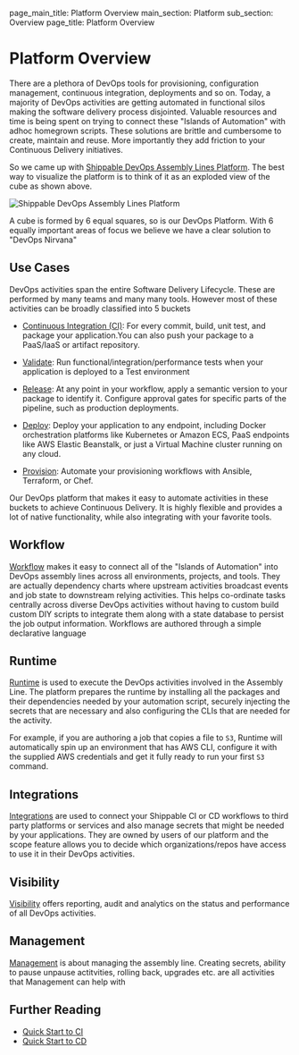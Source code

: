 page_main_title: Platform Overview
main_section: Platform
sub_section: Overview
page_title: Platform Overview

# Platform Overview
There are a plethora of DevOps tools for provisioning, configuration management, continuous integration, deployments and so on. Today, a majority of DevOps activities are getting automated in functional silos making the software delivery process disjointed. Valuable resources and time is being spent on trying to connect these "Islands of Automation" with adhoc homegrown scripts. These solutions are brittle and cumbersome to create, maintain and reuse. More importantly they add friction to your Continuous Delivery initiatives.

So we came up with [Shippable DevOps Assembly Lines Platform](https://www.shippable.com/devops-assembly-lines.html). The best way to visualize the platform is to think of it as an exploded view of the cube as shown above.  

<img src="/images/platform/assembly-lines.jpg" alt="Shippable DevOps Assembly Lines Platform">

A cube is formed by 6 equal squares, so is our DevOps Platform.  With 6 equally important areas of focus we believe we have a clear solution to "DevOps Nirvana"

## Use Cases
DevOps activities span the entire Software Delivery Lifecycle. These are performed by many teams and many many tools. However most of these activities can be broadly classified into 5 buckets

- [Continuous Integration (CI)](/ci/why-continuous-integration/): For every commit, build, unit test, and package your application.You can also push your package to a PaaS/IaaS or artifact repository.

- [Validate](/validate/devops-validate/): Run functional/integration/performance tests when your application is deployed to a Test environment

- [Release](/release/devops-release-management/): At any point in your workflow, apply a semantic version to your package to identify it. Configure approval gates for specific parts of the pipeline, such as production deployments.

- [Deploy](/deploy/why-deploy/): Deploy your application to any endpoint, including Docker orchestration platforms like Kubernetes or Amazon ECS, PaaS endpoints like AWS Elastic Beanstalk, or just a Virtual Machine cluster running on any cloud.

- [Provision](/provision/why-infrastructure-provisioning/): Automate your provisioning workflows with Ansible, Terraform, or Chef.

Our DevOps platform that makes it easy to automate activities in these buckets to achieve Continuous Delivery. It is highly flexible and provides a lot of native functionality, while also integrating with your favorite tools.

## Workflow

[Workflow](workflow/overview) makes it easy to connect all of the "Islands of Automation" into DevOps assembly lines across all environments, projects, and tools. They are actually dependency charts where upstream activities broadcast events and job state to downstream relying activities. This helps co-ordinate tasks centrally across diverse DevOps activities without having to custom build custom DIY scripts to integrate them along with a state database to persist the job output information. Workflows are authored through a simple declarative language

## Runtime
[Runtime](/platform/runtime/overview/) is used to execute the DevOps activities involved in the Assembly Line. The platform prepares the runtime by installing all the packages and their dependencies needed by your automation script, securely injecting the secrets that are necessary and also configuring the CLIs that are needed for the activity. 

For example, if you are authoring a job that copies a file to `S3`, Runtime will automatically spin up an environment that has AWS CLI, configure it with the supplied AWS credentials and get it fully ready to run your first `S3` command.  

## Integrations
[Integrations](/platform/integration/overview) are used to connect your Shippable CI or CD workflows to third party platforms or services and also manage secrets that might be needed by your applications. They are owned by users of our platform and the scope feature allows you to decide which organizations/repos have access to use it in their DevOps activities. 

## Visibility
[Visibility](/platform/visibility/overview) offers reporting, audit and analytics on the status and performance of all DevOps activities.

## Management
[Management](/platform/management/overview) is about managing the assembly line. Creating secrets, ability to pause unpause actitvities, rolling back, upgrades etc. are all activities that Management can help with

## Further Reading
* [Quick Start to CI](getting-started/ci-sample)
* [Quick Start to CD](getting-started/cd-sample)